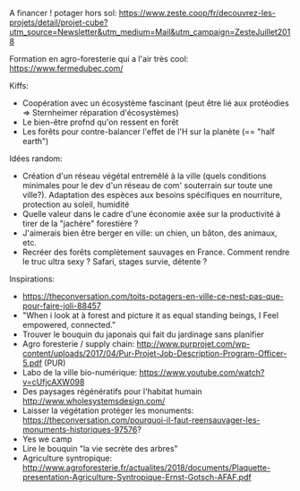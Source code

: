 A financer ! potager hors sol: https://www.zeste.coop/fr/decouvrez-les-projets/detail/projet-cube?utm_source=Newsletter&utm_medium=Mail&utm_campaign=ZesteJuillet2018

Formation en agro-foresterie qui a l'air très cool: https://www.fermedubec.com/

Kiffs:
- Coopération avec un écosystème fascinant (peut être lié aux protéodies => Sternheimer réparation d'écosystèmes)
- Le bien-être profnd qu'on ressent en forêt
- Les forêts pour contre-balancer l'effet de l'H sur la planète (== "half earth")

Idées random:
- Création d'un réseau végétal entremêlé à la ville (quels conditions minimales pour le dev d'un réseau de com' souterrain sur toute une ville?). Adaptation des espèces aux besoins spécifiques en nourriture, protection au soleil, humidité
- Quelle valeur dans le cadre d'une économie axée sur la productivité à tirer de la "jachère" forestière ? 
- J'aimerais bien être berger en ville: un chien, un bâton, des animaux, etc.
- Recréer des forêts complètement sauvages en France. Comment rendre le truc ultra sexy ? Safari, stages survie, détente ?

Inspirations:
- https://theconversation.com/toits-potagers-en-ville-ce-nest-pas-que-pour-faire-joli-88457
- "When i look at à forest and picture it as equal standing beings, I Feel empowered, connected."
- Trouver le bouquin du japonais qui fait du jardinage sans planifier
- Agro foresterie / supply chain: http://www.purprojet.com/wp-content/uploads/2017/04/Pur-Projet-Job-Description-Program-Officer-5.pdf (PUR)
- Labo de la ville bio-numérique: https://www.youtube.com/watch?v=cUfjcAXW098
- Des paysages régénératifs pour l'habitat humain http://www.wholesystemsdesign.com/
- Laisser la végétation protéger les monuments: https://theconversation.com/pourquoi-il-faut-reensauvager-les-monuments-historiques-97576?
- Yes we camp
- Lire le bouquin "la vie secrète des arbres"
- Agriculture syntropique: http://www.agroforesterie.fr/actualites/2018/documents/Plaquette-presentation-Agriculture-Syntropique-Ernst-Gotsch-AFAF.pdf



